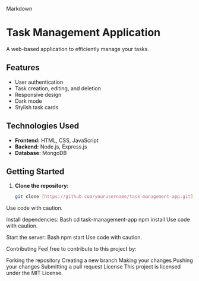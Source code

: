 Markdown
# Task Management Application

A web-based application to efficiently manage your tasks.

## Features
* User authentication
* Task creation, editing, and deletion
* Responsive design
* Dark mode
* Stylish task cards

## Technologies Used
* **Frontend:** HTML, CSS, JavaScript
* **Backend:** Node.js, Express.js
* **Database:** MongoDB

## Getting Started
1. **Clone the repository:**
   ```bash
   git clone [https://github.com/yourusername/task-management-app.git](https://github.com/yourusername/task-management-app.git)
Use code with caution.

Install dependencies:
Bash
cd task-management-app
npm install
Use code with caution.

Start the server:
Bash
npm start
Use code with caution.

Contributing
Feel free to contribute to this project by:

Forking the repository
Creating a new branch
Making your changes
Pushing your changes
Submitting a pull request
License
This project is licensed under the MIT License.
